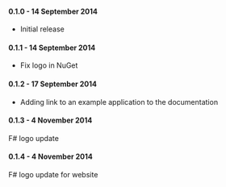 #### 0.1.0 - 14 September 2014
* Initial release

#### 0.1.1 - 14 September 2014
* Fix logo in NuGet

#### 0.1.2 - 17 September 2014
* Adding link to an example application to the documentation

#### 0.1.3 - 4 November 2014
F# logo update

#### 0.1.4 - 4 November 2014
F# logo update for website